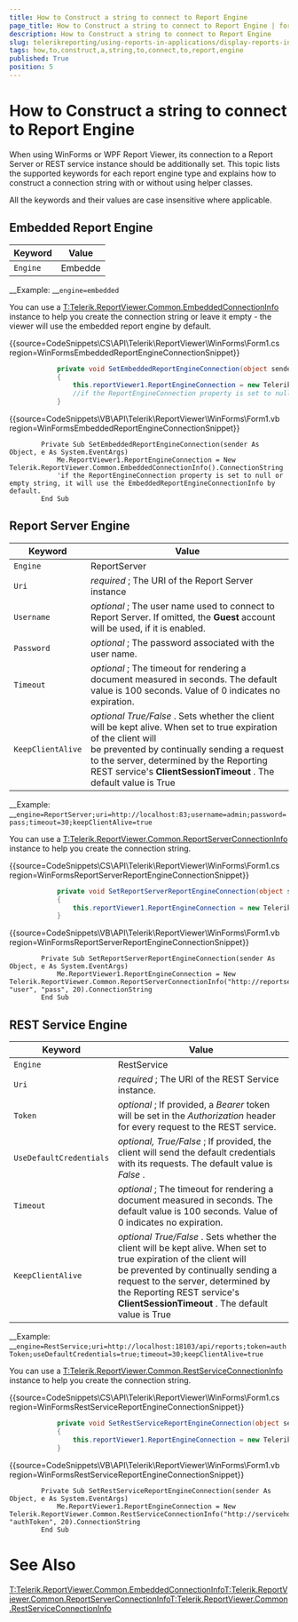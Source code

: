 ```yaml
---
title: How to Construct a string to connect to Report Engine
page_title: How to Construct a string to connect to Report Engine | for Telerik Reporting Documentation
description: How to Construct a string to connect to Report Engine
slug: telerikreporting/using-reports-in-applications/display-reports-in-applications/how-to-construct-a-string-to-connect-to-report-engine
tags: how,to,construct,a,string,to,connect,to,report,engine
published: True
position: 5
---
```


# How to Construct a string to connect to Report Engine



When using WinForms or WPF Report Viewer, its connection to a Report Server or REST service instance should be additionally set.
        This topic lists the supported keywords for each report engine type and explains how to construct a connection string with or without using helper classes.
      

All the keywords and their values are case insensitive where applicable.
      

## Embedded Report Engine


| Keyword | Value |
| ------ | ------ |
|`Engine`|Embedde|




__Example: __`engine=embedded`

You can use a [T:Telerik.ReportViewer.Common.EmbeddedConnectionInfo]() instance to help you create the connection string or
          leave it empty - the viewer will use the embedded report engine by default.
        

{{source=CodeSnippets\CS\API\Telerik\ReportViewer\WinForms\Form1.cs region=WinFormsEmbeddedReportEngineConnectionSnippet}}
````C#
	        private void SetEmbeddedReportEngineConnection(object sender, System.EventArgs e)
	        {
	            this.reportViewer1.ReportEngineConnection = new Telerik.ReportViewer.Common.EmbeddedConnectionInfo().ConnectionString;
	            //if the ReportEngineConnection property is set to null or empty string, it will use the EmbeddedConnectionInfo by default. 
	        }
````



{{source=CodeSnippets\VB\API\Telerik\ReportViewer\WinForms\Form1.vb region=WinFormsEmbeddedReportEngineConnectionSnippet}}
````VB
	    Private Sub SetEmbeddedReportEngineConnection(sender As Object, e As System.EventArgs)
	        Me.ReportViewer1.ReportEngineConnection = New Telerik.ReportViewer.Common.EmbeddedConnectionInfo().ConnectionString
	        'if the ReportEngineConnection property is set to null or empty string, it will use the EmbeddedReportEngineConnectionInfo by default.
	    End Sub
````



## Report Server Engine


| Keyword | Value |
| ------ | ------ |
|`Engine`|ReportServer|
|`Uri`| *required* ; The URI of the Report Server instance|
|`Username`| *optional* ; The user name used to connect to Report Server. If omitted, the __Guest__ account will be used, if it is enabled.|
|`Password`| *optional* ; The password associated with the user name.|
|`Timeout`| *optional* ; The timeout for rendering a document measured in seconds. The default value is 100 seconds. Value of 0 indicates no expiration.|
|`KeepClientAlive`| *optional True/False* . Sets whether the client will be kept alive. When set to true expiration of the client will<br/>                be prevented by continually sending a request to the server, determined by the Reporting REST service's __ClientSessionTimeout__ . The default value is True|




__Example: __`engine=ReportServer;uri=http://localhost:83;username=admin;password=pass;timeout=30;keepClientAlive=true`

You can use a [T:Telerik.ReportViewer.Common.ReportServerConnectionInfo]() instance to help you create the connection string.
        

{{source=CodeSnippets\CS\API\Telerik\ReportViewer\WinForms\Form1.cs region=WinFormsReportServerReportEngineConnectionSnippet}}
````C#
	        private void SetReportServerReportEngineConnection(object sender, System.EventArgs e)
	        {
	            this.reportViewer1.ReportEngineConnection = new Telerik.ReportViewer.Common.ReportServerConnectionInfo("http://reportserver:83", "user", "pass", 20).ConnectionString;
	        }
````



{{source=CodeSnippets\VB\API\Telerik\ReportViewer\WinForms\Form1.vb region=WinFormsReportServerReportEngineConnectionSnippet}}
````VB
	    Private Sub SetReportServerReportEngineConnection(sender As Object, e As System.EventArgs)
	        Me.ReportViewer1.ReportEngineConnection = New Telerik.ReportViewer.Common.ReportServerConnectionInfo("http://reportserver:83", "user", "pass", 20).ConnectionString
	    End Sub
````



## REST Service Engine


| Keyword | Value |
| ------ | ------ |
|`Engine`|RestService|
|`Uri`| *required* ; The URI of the REST Service instance.|
|`Token`| *optional* ; If provided, a *Bearer* token will be set in the *Authorization* header for every request to the REST service.|
|`UseDefaultCredentials`| *optional, True/False* ; If provided, the client will send the default credentials with its requests. The default value is *False* .|
|`Timeout`| *optional* ; The timeout for rendering a document measured in seconds. The default value is 100 seconds. Value of 0 indicates no expiration.|
|`KeepClientAlive`| *optional True/False* . Sets whether the client will be kept alive. When set to true expiration of the client will<br/>                be prevented by continually sending a request to the server, determined by the Reporting REST service's __ClientSessionTimeout__ . The default value is True|




__Example: __`engine=RestService;uri=http://localhost:18103/api/reports;token=authToken;useDefaultCredentials=true;timeout=30;keepClientAlive=true`

You can use a [T:Telerik.ReportViewer.Common.RestServiceConnectionInfo]() instance to help you create the connection string.
        

{{source=CodeSnippets\CS\API\Telerik\ReportViewer\WinForms\Form1.cs region=WinFormsRestServiceReportEngineConnectionSnippet}}
````C#
	        private void SetRestServiceReportEngineConnection(object sender, System.EventArgs e)
	        {
	            this.reportViewer1.ReportEngineConnection = new Telerik.ReportViewer.Common.RestServiceConnectionInfo("http://servicehost:83/api/reports", "authToken", 20).ConnectionString;
	        }
````



{{source=CodeSnippets\VB\API\Telerik\ReportViewer\WinForms\Form1.vb region=WinFormsRestServiceReportEngineConnectionSnippet}}
````VB
	    Private Sub SetRestServiceReportEngineConnection(sender As Object, e As System.EventArgs)
	        Me.ReportViewer1.ReportEngineConnection = New Telerik.ReportViewer.Common.RestServiceConnectionInfo("http://servicehost:83/api/reports", "authToken", 20).ConnectionString
	    End Sub
````



# See Also
[T:Telerik.ReportViewer.Common.EmbeddedConnectionInfo]()[T:Telerik.ReportViewer.Common.ReportServerConnectionInfo]()[T:Telerik.ReportViewer.Common.RestServiceConnectionInfo]()
